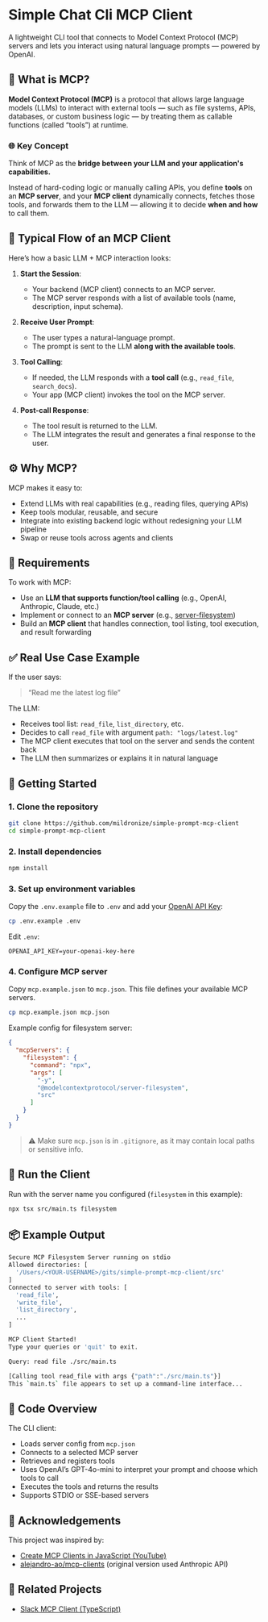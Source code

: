 # Simple Chat Cli MCP Client

A lightweight CLI tool that connects to Model Context Protocol (MCP) servers and lets you interact using natural language prompts — powered by OpenAI.

## 🧠 What is MCP?

**Model Context Protocol (MCP)** is a protocol that allows large language models (LLMs) to interact with external tools — such as file systems, APIs, databases, or custom business logic — by treating them as callable functions (called “tools”) at runtime.

### 🌐 Key Concept

Think of MCP as the **bridge between your LLM and your application's capabilities.**

Instead of hard-coding logic or manually calling APIs, you define **tools** on an **MCP server**, and your **MCP client** dynamically connects, fetches those tools, and forwards them to the LLM — allowing it to decide **when and how** to call them.

## 🔄 Typical Flow of an MCP Client

Here’s how a basic LLM + MCP interaction looks:

1. **Start the Session**:

   * Your backend (MCP client) connects to an MCP server.
   * The MCP server responds with a list of available tools (name, description, input schema).

2. **Receive User Prompt**:

   * The user types a natural-language prompt.
   * The prompt is sent to the LLM **along with the available tools**.

3. **Tool Calling**:

   * If needed, the LLM responds with a **tool call** (e.g., `read_file`, `search_docs`).
   * Your app (MCP client) invokes the tool on the MCP server.

4. **Post-call Response**:

   * The tool result is returned to the LLM.
   * The LLM integrates the result and generates a final response to the user.

## ⚙️ Why MCP?

MCP makes it easy to:

* Extend LLMs with real capabilities (e.g., reading files, querying APIs)
* Keep tools modular, reusable, and secure
* Integrate into existing backend logic without redesigning your LLM pipeline
* Swap or reuse tools across agents and clients

## 🔧 Requirements

To work with MCP:

* Use an **LLM that supports function/tool calling** (e.g., OpenAI, Anthropic, Claude, etc.)
* Implement or connect to an **MCP server** (e.g., [server-filesystem](https://github.com/modelcontextprotocol/servers))
* Build an **MCP client** that handles connection, tool listing, tool execution, and result forwarding

## ✅ Real Use Case Example

If the user says:

> “Read me the latest log file”

The LLM:

* Receives tool list: `read_file`, `list_directory`, etc.
* Decides to call `read_file` with argument `path: "logs/latest.log"`
* The MCP client executes that tool on the server and sends the content back
* The LLM then summarizes or explains it in natural language

## 🚀 Getting Started

### 1. Clone the repository

```bash
git clone https://github.com/mildronize/simple-prompt-mcp-client
cd simple-prompt-mcp-client
```

### 2. Install dependencies

```bash
npm install
```

### 3. Set up environment variables

Copy the `.env.example` file to `.env` and add your [OpenAI API Key](https://platform.openai.com/account/api-keys):

```bash
cp .env.example .env
```

Edit `.env`:

```env
OPENAI_API_KEY=your-openai-key-here
```

### 4. Configure MCP server

Copy `mcp.example.json` to `mcp.json`. This file defines your available MCP servers.

```bash
cp mcp.example.json mcp.json
```

Example config for filesystem server:

```json
{
  "mcpServers": {
    "filesystem": {
      "command": "npx",
      "args": [
        "-y",
        "@modelcontextprotocol/server-filesystem",
        "src"
      ]
    }
  }
}
```

> ⚠️ Make sure `mcp.json` is in `.gitignore`, as it may contain local paths or sensitive info.

## 💬 Run the Client

Run with the server name you configured (`filesystem` in this example):

```bash
npx tsx src/main.ts filesystem
```

## 📦 Example Output

```bash
Secure MCP Filesystem Server running on stdio
Allowed directories: [
  '/Users/<YOUR-USERNAME>/gits/simple-prompt-mcp-client/src'
]
Connected to server with tools: [
  'read_file',
  'write_file',
  'list_directory',
  ...
]

MCP Client Started!
Type your queries or 'quit' to exit.

Query: read file ./src/main.ts

[Calling tool read_file with args {"path":"./src/main.ts"}]
This `main.ts` file appears to set up a command-line interface...
```

## 📖 Code Overview

The CLI client:

* Loads server config from `mcp.json`
* Connects to a selected MCP server
* Retrieves and registers tools
* Uses OpenAI’s GPT-4o-mini to interpret your prompt and choose which tools to call
* Executes the tools and returns the results
* Supports STDIO or SSE-based servers

## 🙏 Acknowledgements

This project was inspired by:

* [Create MCP Clients in JavaScript (YouTube)](https://www.youtube.com/watch?v=5tl6D-h2_Qc)
* [alejandro-ao/mcp-clients](https://github.com/alejandro-ao/mcp-clients) (original version used Anthropic API)

## 🔗 Related Projects

* [Slack MCP Client (TypeScript)](https://github.com/csonigo/slack-mcp-client)
